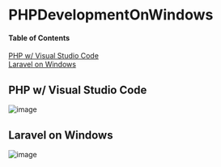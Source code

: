 # PHPDevelopmentOnWindows

#### Table of Contents  
[PHP w/ Visual Studio Code](#VisualStudioCode)  
[Laravel on Windows](#Laravel)  

<a name="VisualStudioCode"/>

## PHP w/ Visual Studio Code

![image](https://user-images.githubusercontent.com/7895269/74162228-046f6200-4c29-11ea-93a0-bc2dcb93d5a9.png)

<a name="Laravel"/>

## Laravel on Windows

![image](https://user-images.githubusercontent.com/7895269/74163160-a5125180-4c2a-11ea-85e5-6c901ff01795.png)
